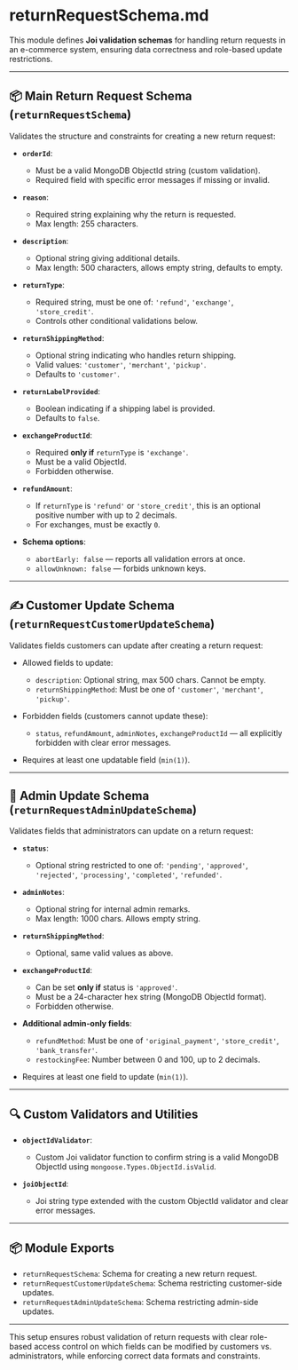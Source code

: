# returnRequestSchema.md

This module defines **Joi validation schemas** for handling return requests in an e-commerce system, ensuring data correctness and role-based update restrictions.

---

## 📦 Main Return Request Schema (`returnRequestSchema`)

Validates the structure and constraints for creating a new return request:

- **`orderId`**:  
  - Must be a valid MongoDB ObjectId string (custom validation).  
  - Required field with specific error messages if missing or invalid.

- **`reason`**:  
  - Required string explaining why the return is requested.  
  - Max length: 255 characters.

- **`description`**:  
  - Optional string giving additional details.  
  - Max length: 500 characters, allows empty string, defaults to empty.

- **`returnType`**:  
  - Required string, must be one of: `'refund'`, `'exchange'`, `'store_credit'`.  
  - Controls other conditional validations below.

- **`returnShippingMethod`**:  
  - Optional string indicating who handles return shipping.  
  - Valid values: `'customer'`, `'merchant'`, `'pickup'`.  
  - Defaults to `'customer'`.

- **`returnLabelProvided`**:  
  - Boolean indicating if a shipping label is provided.  
  - Defaults to `false`.

- **`exchangeProductId`**:  
  - Required **only if** `returnType` is `'exchange'`.  
  - Must be a valid ObjectId.  
  - Forbidden otherwise.

- **`refundAmount`**:  
  - If `returnType` is `'refund'` or `'store_credit'`, this is an optional positive number with up to 2 decimals.  
  - For exchanges, must be exactly `0`.

- **Schema options**:  
  - `abortEarly: false` — reports all validation errors at once.  
  - `allowUnknown: false` — forbids unknown keys.

---

## ✍️ Customer Update Schema (`returnRequestCustomerUpdateSchema`)

Validates fields customers can update after creating a return request:

- Allowed fields to update:  
  - `description`: Optional string, max 500 chars. Cannot be empty.  
  - `returnShippingMethod`: Must be one of `'customer'`, `'merchant'`, `'pickup'`.

- Forbidden fields (customers cannot update these):  
  - `status`, `refundAmount`, `adminNotes`, `exchangeProductId` — all explicitly forbidden with clear error messages.

- Requires at least one updatable field (`min(1)`).

---

## 🔧 Admin Update Schema (`returnRequestAdminUpdateSchema`)

Validates fields that administrators can update on a return request:

- **`status`**:  
  - Optional string restricted to one of: `'pending'`, `'approved'`, `'rejected'`, `'processing'`, `'completed'`, `'refunded'`.

- **`adminNotes`**:  
  - Optional string for internal admin remarks.  
  - Max length: 1000 chars. Allows empty string.

- **`returnShippingMethod`**:  
  - Optional, same valid values as above.

- **`exchangeProductId`**:  
  - Can be set **only if** status is `'approved'`.  
  - Must be a 24-character hex string (MongoDB ObjectId format).  
  - Forbidden otherwise.

- **Additional admin-only fields**:  
  - `refundMethod`: Must be one of `'original_payment'`, `'store_credit'`, `'bank_transfer'`.  
  - `restockingFee`: Number between 0 and 100, up to 2 decimals.

- Requires at least one field to update (`min(1)`).

---

## 🔍 Custom Validators and Utilities

- **`objectIdValidator`**:  
  - Custom Joi validator function to confirm string is a valid MongoDB ObjectId using `mongoose.Types.ObjectId.isValid`.

- **`joiObjectId`**:  
  - Joi string type extended with the custom ObjectId validator and clear error messages.

---

## 📦 Module Exports

- `returnRequestSchema`: Schema for creating a new return request.  
- `returnRequestCustomerUpdateSchema`: Schema restricting customer-side updates.  
- `returnRequestAdminUpdateSchema`: Schema restricting admin-side updates.

---

This setup ensures robust validation of return requests with clear role-based access control on which fields can be modified by customers vs. administrators, while enforcing correct data formats and constraints.
